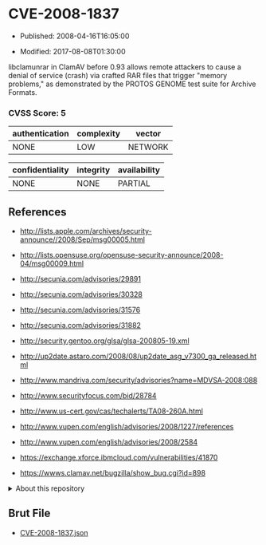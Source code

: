 # CVE-2008-1837

- Published: 2008-04-16T16:05:00

- Modified: 2017-08-08T01:30:00

libclamunrar in ClamAV before 0.93 allows remote attackers to cause a denial of service (crash) via crafted RAR files that trigger "memory problems," as demonstrated by the PROTOS GENOME test suite for Archive Formats.

### CVSS Score: **5**

| authentication | complexity | vector |
| --- | --- | --- |
| NONE | LOW | NETWORK |

| confidentiality | integrity | availability |
| --- | --- | --- |
| NONE | NONE | PARTIAL |

## References

* http://lists.apple.com/archives/security-announce//2008/Sep/msg00005.html

* http://lists.opensuse.org/opensuse-security-announce/2008-04/msg00009.html

* http://secunia.com/advisories/29891

* http://secunia.com/advisories/30328

* http://secunia.com/advisories/31576

* http://secunia.com/advisories/31882

* http://security.gentoo.org/glsa/glsa-200805-19.xml

* http://up2date.astaro.com/2008/08/up2date_asg_v7300_ga_released.html

* http://www.mandriva.com/security/advisories?name=MDVSA-2008:088

* http://www.securityfocus.com/bid/28784

* http://www.us-cert.gov/cas/techalerts/TA08-260A.html

* http://www.vupen.com/english/advisories/2008/1227/references

* http://www.vupen.com/english/advisories/2008/2584

* https://exchange.xforce.ibmcloud.com/vulnerabilities/41870

* https://wwws.clamav.net/bugzilla/show_bug.cgi?id=898

<details>
<summary>About this repository</summary> 

  This repository is part of the project [Live Hack CVE](https://github.com/Live-Hack-CVE). Main website can be found [www.live-hack.org](https://www.live-hack.org) 
  
  Made by [Sn0wAlice](https://github.com/Sn0wAlice) for the people that care about security and need to have a feed of the latest CVEs. Hope you enjoy it, don't forget to star the repo and follow me on [Twitter](https://twitter.com/Sn0wAlice) and [Github](https://github.com/Sn0wAlice). And that is my [personnal website](https://www.alice-snow.me/)

  - [Home Page](https://github.com/Live-Hack-CVE)
  - [Framework](https://github.com/Live-Hack-CVE/cve-framework)
  - [CVE database](https://github.com/Live-Hack-CVE/full_database)
  - [Changelog](https://github.com/Live-Hack-CVE/Changelog)
</details>

## Brut File

* [CVE-2008-1837.json](https://raw.githubusercontent.com/Live-Hack-CVE/full_database/main/cves/2008/CVE-2008-1837.json)

